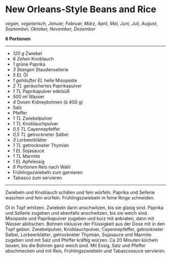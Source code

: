# New Orleans-Style Beans and Rice

*vegan, vegetarisch, Januar, Februar, März, April, Mai, Juni, Juli, August, September, Oktober, November, Dezember*

**6 Portionen**

---

- *120 g* Zwiebel
- *6 Zehen* Knoblauch
- *1* grüne Paprika
- *3 Stangen* Staudensellerie
- *5 EL* Öl
- *1 gehäufter EL* helle Misopaste
- *2 TL* geräuchertes Paprikapulver
- *1 TL* Paprikapulver edelsüß
- *500 ml* Wasser
- *4* Dosen Kidneybohnen (à 400 g)
- Salz
- Pfeffer
- *1 TL* Zwiebelpulver
- *1 TL* Knoblauchpulver
- *0,5 TL* Cayennepfeffer
- *0,5 TL* getrockneter Salbei
- *3* Lorbeerblätter
- *1 TL* getrockneter Thymian
- *1 EL* Sojasauce
- *1 TL* Marmite
- *1 EL* Apfelessig
- *6 Portionen* Reis nach Wahl
- Frühlingszwiebeln zum garnieren
- Tabasco zum servieren

---

Zwiebeln und Knoblauch schälen und fein würfeln. Paprika und Sellerie waschen und fein würfeln. Frühlingszwiebeln in feine Ringe schneiden.

Öl in Topf erhitzen. Zwiebeln darin anschwitzen, bis sie glasig sind. Paprika und Sellerie zugeben und ebenfalls anschwitzen, bis sie weich sind. Misopaste und Paprikapulver zugeben und kurz mit anbraten, dann mit Wasser ablöschen. Bohnen inklusive der Flüssigkeit aus der Dose mit in den Topf geben. Zwiebelpulver, Knoblauchpulver, Cayennepfeffer, getrockneter Salbei, Lorbeerblätter, getrockneter Thymian, Sojasauce und Marmite zugeben und mit Salz und Pfeffer kräftig würzen. Ca 20 Minuten köcheln lassen, bis die Bohnen ganz weich sind. Mit Essig, Salz und Pfeffer abschmecken und mit Reis, Frühlingszwiebeln und Tabascosauce servieren.

